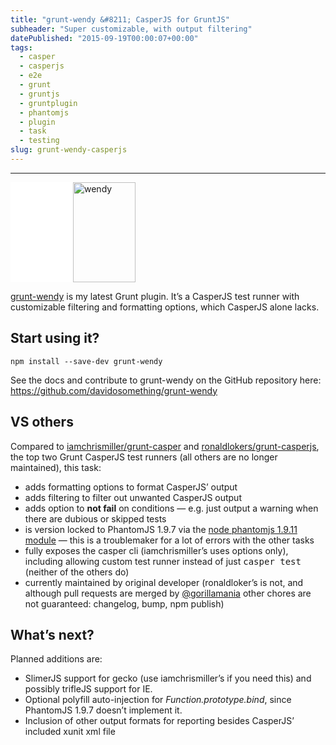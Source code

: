 ```yaml
---
title: "grunt-wendy &#8211; CasperJS for GruntJS"
subheader: "Super customizable, with output filtering"
datePublished: "2015-09-19T00:00:07+00:00"
tags:
  - casper
  - casperjs
  - e2e
  - grunt
  - gruntjs
  - gruntplugin
  - phantomjs
  - plugin
  - task
  - testing
slug: grunt-wendy-casperjs
---
```



<hr />
<p><img src="data:image/gif;base64,R0lGODdhAQABAPAAAP///wAAACwAAAAAAQABAEACAkQBADs=" data-lazy-type="image" data-lazy-src="http://davidosomething.com/content/uploads/wendy.png" alt="wendy" width="100" height="160" class="lazy lazy-hidden alignleft size-full wp-image-1870" /><noscript><img src="http://davidosomething.com/content/uploads/wendy.png" alt="wendy" width="100" height="160" class="alignleft size-full wp-image-1870" /></noscript></p>
<p><a href="https://github.com/davidosomething/grunt-wendy">grunt-wendy</a> is my latest Grunt plugin. It&#8217;s a CasperJS test runner with customizable filtering and formatting options, which CasperJS alone lacks.</p>
<h2>Start using it?</h2>
<pre><code>npm install --save-dev grunt-wendy</code></pre>
<p>See the docs and contribute to grunt-wendy on the GitHub repository here: <a title="grunt-wendy on GitHub" href="https://github.com/davidosomething/grunt-wendy" target="_blank">https://github.com/davidosomething/grunt-wendy</a></p>
<h2>VS others</h2>
<p>Compared to <a href="https://github.com/iamchrismiller/grunt-casper">iamchrismiller/grunt-casper</a> and <a href="https://github.com/ronaldlokers/grunt-casperjs">ronaldlokers/grunt-casperjs</a>, the top two Grunt CasperJS test runners (all others are no longer maintained), this task:</p>
<ul>
<li>adds formatting options to format CasperJS&#8217; output</li>
<li>adds filtering to filter out unwanted CasperJS output</li>
<li>adds option to <strong>not fail</strong> on conditions &#8212; e.g. just output a warning when there are dubious or skipped tests</li>
<li>is version locked to PhantomJS 1.9.7 via the <a href="https://github.com/Medium/phantomjs">node phantomjs 1.9.11 module</a> &#8212; this is a troublemaker for a lot of errors with the other tasks</li>
<li>fully exposes the casper cli (iamchrismiller&#8217;s uses options only), including allowing custom test runner instead of just <kbd>casper test</kbd> (neither of the others do)</li>
<li>currently maintained by original developer (ronaldloker&#8217;s is not, and although pull requests are merged by <a href="https://github.com/gorillamania">@gorillamania</a> other chores are not guaranteed: changelog, bump, npm publish)</li>
</ul>
<h2>What&#8217;s next?</h2>
<p>Planned additions are:</p>
<ul>
<li>SlimerJS support for gecko (use iamchrismiller&#8217;s if you need this) and possibly trifleJS support for IE.</li>
<li>Optional polyfill auto-injection for <var>Function.prototype.bind</var>, since PhantomJS 1.9.7 doesn&#8217;t implement it.</li>
<li>Inclusion of other output formats for reporting besides CasperJS&#8217; included xunit xml file</li>
</ul>

